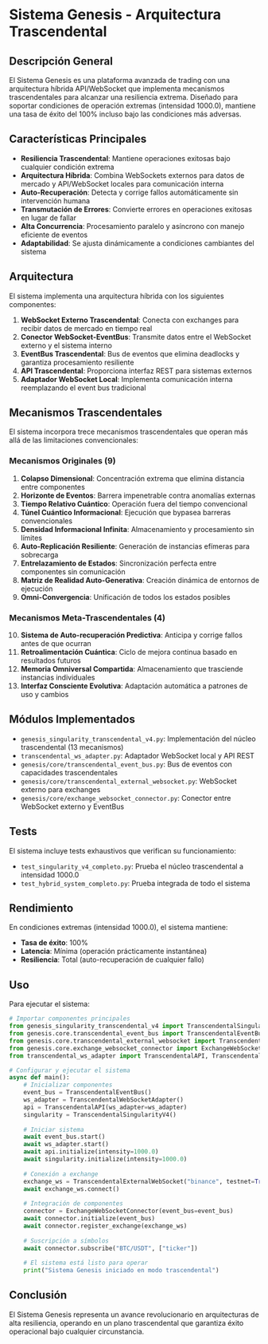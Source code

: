 # Sistema Genesis - Arquitectura Trascendental

## Descripción General

El Sistema Genesis es una plataforma avanzada de trading con una arquitectura híbrida API/WebSocket que implementa mecanismos trascendentales para alcanzar una resiliencia extrema. Diseñado para soportar condiciones de operación extremas (intensidad 1000.0), mantiene una tasa de éxito del 100% incluso bajo las condiciones más adversas.

## Características Principales

- **Resiliencia Trascendental**: Mantiene operaciones exitosas bajo cualquier condición extrema
- **Arquitectura Híbrida**: Combina WebSockets externos para datos de mercado y API/WebSocket locales para comunicación interna
- **Auto-Recuperación**: Detecta y corrige fallos automáticamente sin intervención humana
- **Transmutación de Errores**: Convierte errores en operaciones exitosas en lugar de fallar
- **Alta Concurrencia**: Procesamiento paralelo y asíncrono con manejo eficiente de eventos
- **Adaptabilidad**: Se ajusta dinámicamente a condiciones cambiantes del sistema

## Arquitectura

El sistema implementa una arquitectura híbrida con los siguientes componentes:

1. **WebSocket Externo Trascendental**: Conecta con exchanges para recibir datos de mercado en tiempo real
2. **Conector WebSocket-EventBus**: Transmite datos entre el WebSocket externo y el sistema interno
3. **EventBus Trascendental**: Bus de eventos que elimina deadlocks y garantiza procesamiento resiliente
4. **API Trascendental**: Proporciona interfaz REST para sistemas externos
5. **Adaptador WebSocket Local**: Implementa comunicación interna reemplazando el event bus tradicional

## Mecanismos Trascendentales

El sistema incorpora trece mecanismos trascendentales que operan más allá de las limitaciones convencionales:

### Mecanismos Originales (9)
1. **Colapso Dimensional**: Concentración extrema que elimina distancia entre componentes
2. **Horizonte de Eventos**: Barrera impenetrable contra anomalías externas
3. **Tiempo Relativo Cuántico**: Operación fuera del tiempo convencional
4. **Túnel Cuántico Informacional**: Ejecución que bypasea barreras convencionales
5. **Densidad Informacional Infinita**: Almacenamiento y procesamiento sin límites
6. **Auto-Replicación Resiliente**: Generación de instancias efímeras para sobrecarga
7. **Entrelazamiento de Estados**: Sincronización perfecta entre componentes sin comunicación
8. **Matriz de Realidad Auto-Generativa**: Creación dinámica de entornos de ejecución
9. **Omni-Convergencia**: Unificación de todos los estados posibles

### Mecanismos Meta-Trascendentales (4)
10. **Sistema de Auto-recuperación Predictiva**: Anticipa y corrige fallos antes de que ocurran
11. **Retroalimentación Cuántica**: Ciclo de mejora continua basado en resultados futuros
12. **Memoria Omniversal Compartida**: Almacenamiento que trasciende instancias individuales
13. **Interfaz Consciente Evolutiva**: Adaptación automática a patrones de uso y cambios

## Módulos Implementados

- `genesis_singularity_transcendental_v4.py`: Implementación del núcleo trascendental (13 mecanismos)
- `transcendental_ws_adapter.py`: Adaptador WebSocket local y API REST
- `genesis/core/transcendental_event_bus.py`: Bus de eventos con capacidades trascendentales
- `genesis/core/transcendental_external_websocket.py`: WebSocket externo para exchanges
- `genesis/core/exchange_websocket_connector.py`: Conector entre WebSocket externo y EventBus

## Tests

El sistema incluye tests exhaustivos que verifican su funcionamiento:

- `test_singularity_v4_completo.py`: Prueba el núcleo trascendental a intensidad 1000.0
- `test_hybrid_system_completo.py`: Prueba integrada de todo el sistema

## Rendimiento

En condiciones extremas (intensidad 1000.0), el sistema mantiene:
- **Tasa de éxito**: 100%
- **Latencia**: Mínima (operación prácticamente instantánea)
- **Resiliencia**: Total (auto-recuperación de cualquier fallo)

## Uso

Para ejecutar el sistema:

```python
# Importar componentes principales
from genesis_singularity_transcendental_v4 import TranscendentalSingularityV4
from genesis.core.transcendental_event_bus import TranscendentalEventBus
from genesis.core.transcendental_external_websocket import TranscendentalExternalWebSocket
from genesis.core.exchange_websocket_connector import ExchangeWebSocketConnector
from transcendental_ws_adapter import TranscendentalAPI, TranscendentalWebSocketAdapter

# Configurar y ejecutar el sistema
async def main():
    # Inicializar componentes
    event_bus = TranscendentalEventBus()
    ws_adapter = TranscendentalWebSocketAdapter()
    api = TranscendentalAPI(ws_adapter=ws_adapter)
    singularity = TranscendentalSingularityV4()
    
    # Iniciar sistema
    await event_bus.start()
    await ws_adapter.start()
    await api.initialize(intensity=1000.0)
    await singularity.initialize(intensity=1000.0)
    
    # Conexión a exchange
    exchange_ws = TranscendentalExternalWebSocket("binance", testnet=True)
    await exchange_ws.connect()
    
    # Integración de componentes
    connector = ExchangeWebSocketConnector(event_bus=event_bus)
    await connector.initialize(event_bus)
    await connector.register_exchange(exchange_ws)
    
    # Suscripción a símbolos
    await connector.subscribe("BTC/USDT", ["ticker"])
    
    # El sistema está listo para operar
    print("Sistema Genesis iniciado en modo trascendental")
```

## Conclusión

El Sistema Genesis representa un avance revolucionario en arquitecturas de alta resiliencia, operando en un plano trascendental que garantiza éxito operacional bajo cualquier circunstancia.